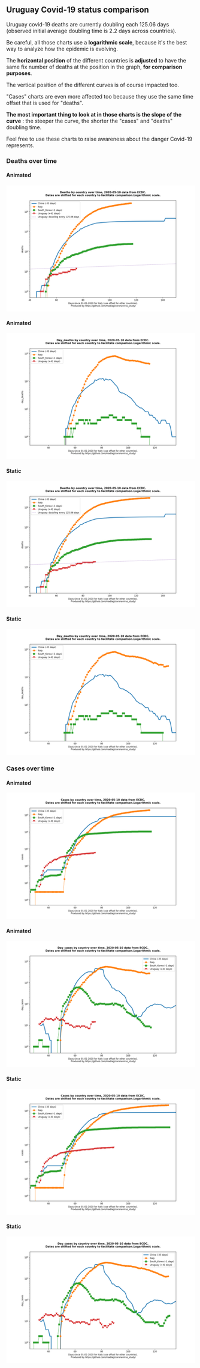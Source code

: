 ## Uruguay Covid-19 status comparison 

Uruguay covid-19 deaths are currently doubling each 125.06 days (observed initial average doubling time is 2.2 days across countries).



Be careful, all those charts use a **logarithmic scale**, because it's the best way to analyze how the epidemic is evolving.
 
The **horizontal position** of the different countries is **adjusted** to have the same fix number of deaths at the position in the graph, **for comparison purposes**.

The vertical position of the different curves is of course impacted too.

"Cases" charts are even more affected too because they use the same time offset that is used for "deaths".

**The most important thing to look at in those charts is the slope of the curve** : the steeper the curve, the shorter the "cases" and "deaths" doubling time.

Feel free to use these charts to raise awareness about the danger Covid-19 represents. 


 
### Deaths over time
 
#### Animated
![Uruguay covid-19 deaths animated chart](https://raw.githubusercontent.com/madlag/coronavirus_study/master/notebooks/graphs/2020-05-10/countries/Uruguay/2020-05-10_Uruguay_deaths.gif "Uruguay covid-19 deaths animated chart")   
 
#### Animated
![Uruguay covid-19 daily deaths animated chart](https://raw.githubusercontent.com/madlag/coronavirus_study/master/notebooks/graphs/2020-05-10/countries/Uruguay/2020-05-10_Uruguay_day_deaths.gif "Uruguay covid-19 day_deaths animated chart")   
 
#### Static
![Uruguay covid-19 deaths static chart](https://raw.githubusercontent.com/madlag/coronavirus_study/master/notebooks/graphs/2020-05-10/countries/Uruguay/2020-05-10_Uruguay_deaths.png "Uruguay covid-19 deaths static chart")   
 
#### Static
![Uruguay covid-19 daily deaths static chart](https://raw.githubusercontent.com/madlag/coronavirus_study/master/notebooks/graphs/2020-05-10/countries/Uruguay/2020-05-10_Uruguay_day_deaths.png "Uruguay covid-19 day_deaths static chart")   

 
### Cases over time
 
#### Animated
![Uruguay covid-19 cases animated chart](https://raw.githubusercontent.com/madlag/coronavirus_study/master/notebooks/graphs/2020-05-10/countries/Uruguay/2020-05-10_Uruguay_cases.gif "Uruguay covid-19 cases animated chart")   
 
#### Animated
![Uruguay covid-19 daily cases animated chart](https://raw.githubusercontent.com/madlag/coronavirus_study/master/notebooks/graphs/2020-05-10/countries/Uruguay/2020-05-10_Uruguay_day_cases.gif "Uruguay covid-19 day_cases animated chart")   
 
#### Static
![Uruguay covid-19 cases static chart](https://raw.githubusercontent.com/madlag/coronavirus_study/master/notebooks/graphs/2020-05-10/countries/Uruguay/2020-05-10_Uruguay_cases.png "Uruguay covid-19 cases static chart")   
 
#### Static
![Uruguay covid-19 daily cases static chart](https://raw.githubusercontent.com/madlag/coronavirus_study/master/notebooks/graphs/2020-05-10/countries/Uruguay/2020-05-10_Uruguay_day_cases.png "Uruguay covid-19 day_cases static chart")   


